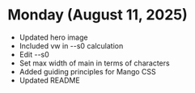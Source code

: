 # Monday (August 11, 2025)

- Updated hero image
- Included vw in --s0 calculation
- Edit --s0
- Set max width of main in terms of characters
- Added guiding principles for Mango CSS
- Updated README
